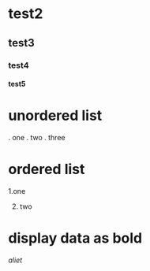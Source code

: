 # test2
## test3
### test4
#### test5
 # unordered list
 . one
  . two
  . three
 # ordered list

1.one

2. two
# display data as bold
 *aliet*
